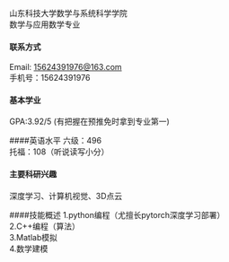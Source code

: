 

山东科技大学数学与系统科学学院\
数学与应用数学专业

#### 联系方式
Email: 15624391976@163.com\
手机号：15624391976

#### 基本学业
GPA:3.92/5 (有把握在预推免时拿到专业第一)

####英语水平
六级：496\
托福：108（听说读写小分）

#### 主要科研兴趣
深度学习、计算机视觉、3D点云

####技能概述
1.python编程（尤擅长pytorch深度学习部署）\
2.C++编程（算法）\
3.Matlab模拟\
4.数学建模

